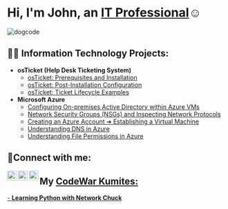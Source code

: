 <h1>Hi, I'm John, an <a href="https://www.linkedin.com/in/john-yang-827529267/">IT Professional</a>☺</h1>

![dogcode](https://github.com/johnyangtech/johnyangtech/assets/142265594/24e8a9b6-943c-463b-beef-ac7cf4cccd9f)

<h2>👨‍💻 Information Technology Projects:</h2>

- <b>osTicket (Help Desk Ticketing System)</b>
  - [osTicket: Prerequisites and Installation](https://github.com/johnyangtech/osticket-prereqs)
  - [osTicket: Post-Installation Configuration](https://github.com/johnyangtech/post-install-config)
  - [osTicket: Ticket Lifecycle Examples](https://github.com/johnyangtech/ticket-lifecycle)
- <b>Microsoft Azure</b>
  - [Configuring On-premises Active Directory within Azure VMs](https://github.com/johnyangtech/configure-ad)
  - [Network Security Groups (NSGs) and Inspecting Network Protocols](https://github.com/johnyangtech/azure-network-protocols)
  - [Creating an Azure Account ➔ Establishing a Virtual Machine](https://github.com/johnyangtech/azure-start)
  - [Understanding DNS in Azure](https://github.com/johnyangtech/intuition-dns)
  - [Understanding File Permissions in Azure](https://github.com/johnyangtech/file-permissions)
<h2>🤳Connect with me:</h2>


[<img align="left" alt="Josh | Twitter" width="22px" src="https://cdn.jsdelivr.net/npm/simple-icons@v3/icons/twitter.svg" />][twitter]
[<img align="left" alt="Josh | LinkedIn" width="22px" src="https://cdn.jsdelivr.net/npm/simple-icons@v3/icons/linkedin.svg" />][linkedin]
[<img align="left" alt="Josh | Instagram" width="22px" src="https://cdn.jsdelivr.net/npm/simple-icons@v3/icons/instagram.svg" />][instagram]

[twitter]: https://twitter.com/
[instagram]: https://www.instagram.com/john.keej.yaj
[linkedin]: https://linkedin.com/in/john-yang-827529267









<h2>My <a href="https://www.codewars.com/users/johnyangtech/published_kumite/">CodeWar Kumites:</h2>
- <b>Learning Python with Network Chuck</b>

